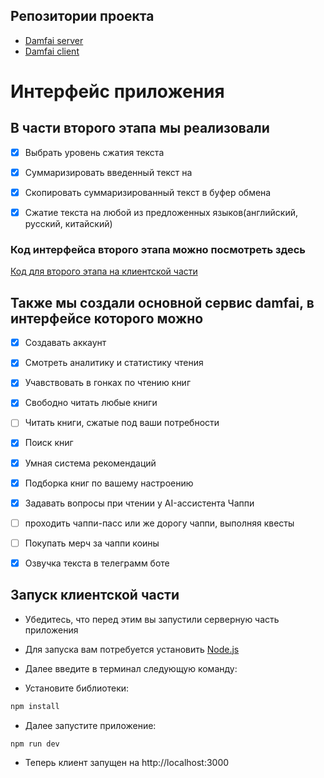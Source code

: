## Репозитории проекта

- [Damfai server](https://github.com/1Dambek1/damfai-server)
- [Damfai client](https://github.com/shms0mms/damfai-client)

# Интерфейс приложения

## В части второго этапа мы реализовали

- [x] Выбрать уровень сжатия текста

- [x] Суммаризировать введенный текст на

- [x] Скопировать суммаризированный текст в буфер обмена

- [x] Сжатие текста на любой из предложенных языков(английский, русский, китайский)

### Код интерфейса второго этапа можно посмотреть здесь

[Код для второго этапа на клиентской части](<https://github.com/shms0mms/damfai-client/blob/main/src/app/(root)/prettify/page.tsx>)

## Также мы создали основной сервис damfai, в интерфейсе которого можно

- [x] Создавать аккаунт

- [x] Смотреть аналитику и статистику чтения

- [x] Учавствовать в гонках по чтению книг

- [x] Свободно читать любые книги

- [ ] Читать книги, сжатые под ваши потребности

- [x] Поиск книг

- [x] Умная система рекомендаций

- [x] Подборка книг по вашему настроению

- [x] Задавать вопросы при чтении у AI-ассистента Чаппи

- [ ] проходить чаппи-пасс или же дорогу чаппи, выполняя квесты

- [ ] Покупать мерч за чаппи коины

- [x] Озвучка текста в телеграмм боте

## Запуск клиентской части

- Убедитесь, что перед этим вы запустили серверную часть приложения

- Для запуска вам потребуется установить [Node.js](https://nodejs.org/en/download/package-manager)

- Далее введите в терминал следующую команду:

- Установите библиотеки:

```bash
npm install
```

- Далее запустите приложение:

```bash
npm run dev
```

- Теперь клиент запущен на http://localhost:3000
